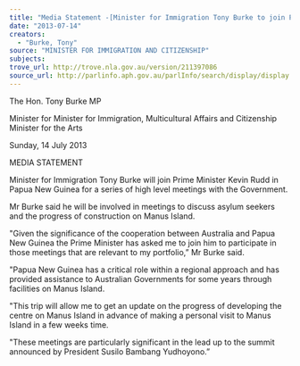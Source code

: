 ```yaml
---
title: "Media Statement -[Minister for Immigration Tony Burke to join PM in Papua New Guinea]"
date: "2013-07-14"
creators:
  - "Burke, Tony"
source: "MINISTER FOR IMMIGRATION AND CITIZENSHIP"
subjects:
trove_url: http://trove.nla.gov.au/version/211397086
source_url: http://parlinfo.aph.gov.au/parlInfo/search/display/display.w3p;query=Id%3A%22media/pressrel/2593149%22
---
```


 

 The Hon. Tony Burke MP 

 Minister for Minister for Immigration, Multicultural Affairs and Citizenship  Minister for the Arts   

 Sunday, 14 July 2013   

 MEDIA STATEMENT 

 

 

 Minister for Immigration Tony Burke will join Prime Minister Kevin Rudd in Papua  New Guinea for a series of high level meetings with the Government.   

 Mr Burke said he will be involved in meetings to discuss asylum seekers and the  progress of construction on Manus Island.                                                                                                                                      

 "Given the significance of the cooperation between Australia and Papua New Guinea  the Prime Minister has asked me to join him to participate in those meetings that are  relevant to my portfolio,” Mr Burke said.   

 "Papua New Guinea has a critical role within a regional approach and has provided  assistance to Australian Governments for some years through facilities on Manus  Island.   

 "This trip will allow me to get an update on the progress of developing the centre on  Manus Island in advance of making a personal visit to Manus Island in a few weeks  time.   

 "These meetings are particularly significant in the lead up to the summit announced  by President Susilo Bambang Yudhoyono.”   

